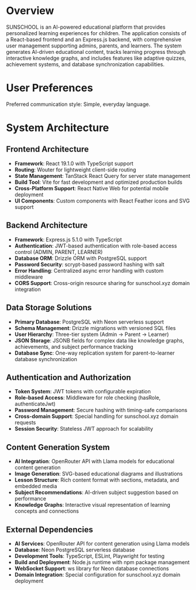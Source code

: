 # Overview

SUNSCHOOL is an AI-powered educational platform that provides personalized learning experiences for children. The application consists of a React-based frontend and an Express.js backend, with comprehensive user management supporting admins, parents, and learners. The system generates AI-driven educational content, tracks learning progress through interactive knowledge graphs, and includes features like adaptive quizzes, achievement systems, and database synchronization capabilities.

# User Preferences

Preferred communication style: Simple, everyday language.

# System Architecture

## Frontend Architecture
- **Framework**: React 19.1.0 with TypeScript support
- **Routing**: Wouter for lightweight client-side routing
- **State Management**: TanStack React Query for server state management
- **Build Tool**: Vite for fast development and optimized production builds
- **Cross-Platform Support**: React Native Web for potential mobile deployment
- **UI Components**: Custom components with React Feather icons and SVG support

## Backend Architecture
- **Framework**: Express.js 5.1.0 with TypeScript
- **Authentication**: JWT-based authentication with role-based access control (ADMIN, PARENT, LEARNER)
- **Database ORM**: Drizzle ORM with PostgreSQL support
- **Password Security**: scrypt-based password hashing with salt
- **Error Handling**: Centralized async error handling with custom middleware
- **CORS Support**: Cross-origin resource sharing for sunschool.xyz domain integration

## Data Storage Solutions
- **Primary Database**: PostgreSQL with Neon serverless support
- **Schema Management**: Drizzle migrations with versioned SQL files
- **User Hierarchy**: Three-tier system (Admin → Parent → Learner)
- **JSON Storage**: JSONB fields for complex data like knowledge graphs, achievements, and subject performance tracking
- **Database Sync**: One-way replication system for parent-to-learner database synchronization

## Authentication and Authorization
- **Token System**: JWT tokens with configurable expiration
- **Role-based Access**: Middleware for role checking (hasRole, authenticateJwt)
- **Password Management**: Secure hashing with timing-safe comparisons
- **Cross-domain Support**: Special handling for sunschool.xyz domain requests
- **Session Security**: Stateless JWT approach for scalability

## Content Generation System
- **AI Integration**: OpenRouter API with Llama models for educational content generation
- **Image Generation**: SVG-based educational diagrams and illustrations
- **Lesson Structure**: Rich content format with sections, metadata, and embedded media
- **Subject Recommendations**: AI-driven subject suggestion based on performance
- **Knowledge Graphs**: Interactive visual representation of learning concepts and connections

## External Dependencies

- **AI Services**: OpenRouter API for content generation using Llama models
- **Database**: Neon PostgreSQL serverless database
- **Development Tools**: TypeScript, ESLint, Playwright for testing
- **Build and Deployment**: Node.js runtime with npm package management
- **WebSocket Support**: ws library for Neon database connections
- **Domain Integration**: Special configuration for sunschool.xyz domain deployment